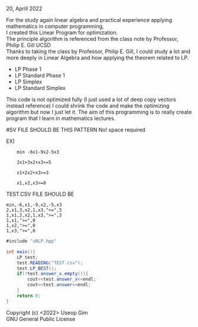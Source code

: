 20, Aprill 2022

For the study again linear algebra and practical experience applying mathematics in computer programming, \
I created this Linear Program for optimization.\
The principle algorithm is referenced from the class note by Professor, Philip E. Gill UCSD \
Thanks to taking the class by Professor, Philip E. Gill, I could study a lot and more deeply in Linear Algebra and how applying the theorem related to LP.

- LP Phase 1 
- LP Standard Phase 1
- LP Simplex
- LP Standard Simplex

This code is not optimized fully (I just used a lot of deep copy vectors instead reference)
I could shrink the code and make the optimizing algorithm but now I just let it.
The aim of this programming is to really create program that I learn in mathematics lectures.

#SV FILE SHOULD BE THIS PATTERN
No! space required

EX)

```
    min -6x1-9x2-5x3
    
    2x1+3x2+x3<=5
                 
    x1+2x2+x3>=3
    
    x1,x2,x3>=0
```
TEST.CSV FILE SHOULD BE

```
min,-6,x1,-9,x2,-5,x3
2,x1,3,x2,1,x3,"<=",5
1,x1,2,x2,1,x3,">=",3
1,x1,">=",0
1,x2,">=",0
1,x3,">=",0
```

```cs
#include "vNLP.hpp"

int main(){
    LP test;
    test.READING("TEST.csv");
    test.LP_BEST();
    if(!test.answer_x.empty()){
        cout<<test.answer_x<<endl;
        cout<<test.answer<<endl;
    }
    return 0;
}
```



Copyright (c) <2022> Useop Gim\
    GNU General Public License
